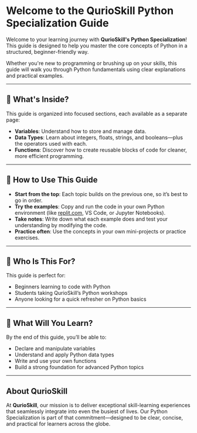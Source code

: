 
# **Welcome to the QurioSkill Python Specialization Guide**

Welcome to your learning journey with **QurioSkill's Python Specialization**! This guide is designed to help you master the core concepts of Python in a structured, beginner-friendly way.

Whether you're new to programming or brushing up on your skills, this guide will walk you through Python fundamentals using clear explanations and practical examples.

---

## 📘 **What's Inside?**

This guide is organized into focused sections, each available as a separate page:

- **Variables**: Understand how to store and manage data.
- **Data Types**: Learn about integers, floats, strings, and booleans—plus the operators used with each.
- **Functions**: Discover how to create reusable blocks of code for cleaner, more efficient programming.

---

## 🚀 **How to Use This Guide**

- **Start from the top**: Each topic builds on the previous one, so it’s best to go in order.
- **Try the examples**: Copy and run the code in your own Python environment (like [replit.com](https://replit.com), VS Code, or Jupyter Notebooks).
- **Take notes**: Write down what each example does and test your understanding by modifying the code.
- **Practice often**: Use the concepts in your own mini-projects or practice exercises.

---

## 🎯 **Who Is This For?**

This guide is perfect for:

- Beginners learning to code with Python
- Students taking QurioSkill’s Python workshops
- Anyone looking for a quick refresher on Python basics

---

## 🧠 **What Will You Learn?**

By the end of this guide, you’ll be able to:

- Declare and manipulate variables
- Understand and apply Python data types
- Write and use your own functions
- Build a strong foundation for advanced Python topics

---

## **About QurioSkill**

At **QurioSkill**, our mission is to deliver exceptional skill-learning experiences that seamlessly integrate into even the busiest of lives. Our Python Specialization is part of that commitment—designed to be clear, concise, and practical for learners across the globe.
